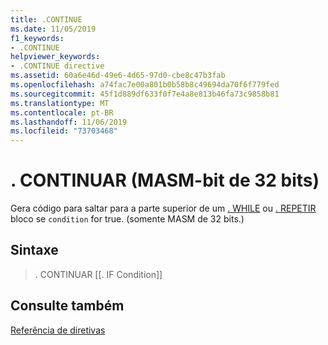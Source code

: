 ```yaml
---
title: .CONTINUE
ms.date: 11/05/2019
f1_keywords:
- .CONTINUE
helpviewer_keywords:
- .CONTINUE directive
ms.assetid: 60a6e46d-49e6-4d65-97d0-cbe8c47b3fab
ms.openlocfilehash: a74fac7e00a801b0b58b8c49694da70f6f779fed
ms.sourcegitcommit: 45f1d889df633f0f7e4a8e813b46fa73c9858b81
ms.translationtype: MT
ms.contentlocale: pt-BR
ms.lasthandoff: 11/06/2019
ms.locfileid: "73703468"
---
```

# <a name="continue-32-bit-masm"></a>. CONTINUAR (MASM-bit de 32 bits)

Gera código para saltar para a parte superior de um [. WHILE](../../assembler/masm/dot-while.md) ou [. REPETIR](../../assembler/masm/dot-repeat.md) bloco se `condition` for true. (somente MASM de 32 bits.)

## <a name="syntax"></a>Sintaxe

> . CONTINUAR [[. IF Condition]]

## <a name="see-also"></a>Consulte também

[Referência de diretivas](../../assembler/masm/directives-reference.md)<br/>